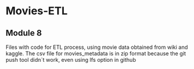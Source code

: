 # Movies-ETL
## Module 8

Files with code for ETL process, using movie data obtained from wiki and kaggle.
The csv file for movies_metadata is in zip format because the git push tool didn´t work, even using lfs option in github
